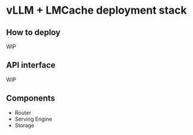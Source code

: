 # vLLM + LMCache deployment stack


## How to deploy

WIP


## API interface

WIP


## Components

- Router
- Serving Engine
- Storage
